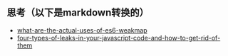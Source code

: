 ## 思考（以下是markdown转换的）
* [what-are-the-actual-uses-of-es6-weakmap](https://stackoverflow.com/questions/29413222/what-are-the-actual-uses-of-es6-weakmap)
* [four-types-of-leaks-in-your-javascript-code-and-how-to-get-rid-of-them](https://auth0.com/blog/four-types-of-leaks-in-your-javascript-code-and-how-to-get-rid-of-them/)